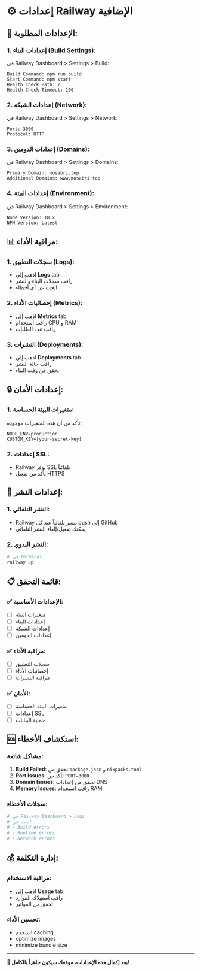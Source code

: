 # ⚙️ إعدادات Railway الإضافية

## 🔧 الإعدادات المطلوبة:

### **1. إعدادات البناء (Build Settings):**
في Railway Dashboard > Settings > Build:

```
Build Command: npm run build
Start Command: npm start
Health Check Path: /
Health Check Timeout: 100
```

### **2. إعدادات الشبكة (Network):**
في Railway Dashboard > Settings > Network:

```
Port: 3000
Protocol: HTTP
```

### **3. إعدادات الدومين (Domains):**
في Railway Dashboard > Settings > Domains:

```
Primary Domain: mosabri.top
Additional Domains: www.mosabri.top
```

### **4. إعدادات البيئة (Environment):**
في Railway Dashboard > Settings > Environment:

```
Node Version: 18.x
NPM Version: Latest
```

## 📊 مراقبة الأداء:

### **1. سجلات التطبيق (Logs):**
- اذهب إلى **Logs** tab
- راقب سجلات البناء والنشر
- ابحث عن أي أخطاء

### **2. إحصائيات الأداء (Metrics):**
- اذهب إلى **Metrics** tab
- راقب استخدام CPU و RAM
- راقب عدد الطلبات

### **3. النشرات (Deployments):**
- اذهب إلى **Deployments** tab
- راقب حالة النشر
- تحقق من وقت البناء

## 🔒 إعدادات الأمان:

### **1. متغيرات البيئة الحساسة:**
تأكد من أن هذه المتغيرات موجودة:
```env
NODE_ENV=production
CUSTOM_KEY=[your-secret-key]
```

### **2. إعدادات SSL:**
- Railway يوفر SSL تلقائياً
- تأكد من تفعيل HTTPS

## 🚀 إعدادات النشر:

### **1. النشر التلقائي:**
- Railway ينشر تلقائياً عند كل push إلى GitHub
- يمكنك تفعيل/إلغاء النشر التلقائي

### **2. النشر اليدوي:**
```bash
# في Terminal
railway up
```

## 📋 قائمة التحقق:

### ✅ الإعدادات الأساسية:
- [ ] متغيرات البيئة
- [ ] إعدادات البناء
- [ ] إعدادات الشبكة
- [ ] إعدادات الدومين

### ✅ مراقبة الأداء:
- [ ] سجلات التطبيق
- [ ] إحصائيات الأداء
- [ ] مراقبة النشرات

### ✅ الأمان:
- [ ] متغيرات البيئة الحساسة
- [ ] إعدادات SSL
- [ ] حماية البيانات

## 🆘 استكشاف الأخطاء:

### **مشاكل شائعة:**
1. **Build Failed**: تحقق من `package.json` و `nixpacks.toml`
2. **Port Issues**: تأكد من `PORT=3000`
3. **Domain Issues**: تحقق من إعدادات DNS
4. **Memory Issues**: راقب استخدام RAM

### **سجلات الأخطاء:**
```bash
# في Railway Dashboard > Logs
# ابحث عن:
# - Build errors
# - Runtime errors
# - Network errors
```

## 💰 إدارة التكلفة:

### **مراقبة الاستخدام:**
- اذهب إلى **Usage** tab
- راقب استهلاك الموارد
- تحقق من الفواتير

### **تحسين الأداء:**
- استخدم caching
- optimize images
- minimize bundle size

---

**🎯 بعد إكمال هذه الإعدادات، موقعك سيكون جاهزاً بالكامل!** 